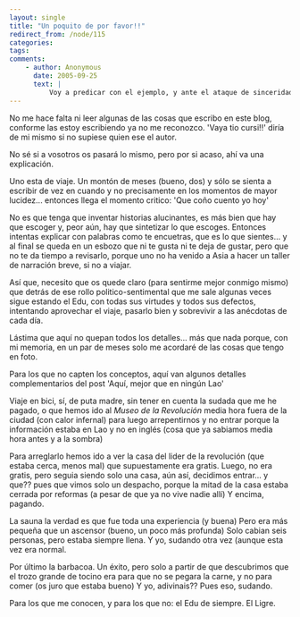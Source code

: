 ```yaml
---
layout: single
title: "Un poquito de por favor!!"
redirect_from: /node/115
categories:
tags: 
comments: 
    - author: Anonymous
      date: 2005-09-25
      text: |
          Voy a predicar con el ejemplo, y ante el ataque de sinceridad de nuestro sudoroso Willy Fog, voy a dejar caer unas líneas en este cyberespacio...Bien sabes que soy crítico con el contenido del Blog, y que he protestado por lo políticamente correcto, políticamente político y políticamente social de su contenido. Aun así, lo sigo con entusiasmo, casi diariamente, tratando de leer entre líneas algún detalle escabroso que, en forma de desgracia, arranque una sonrisa de mi maltrecha alma occidental, a la que ya no salvará ni el yoga ni la meditación...Pero que cojones... Ante viaje semejante mereces que, a la vejez, te entierren con los brazos cruzados sobre tu polla y...bla, bla, bla... Escribir lo que te salga de los huevos!En fin... vuelve pronto y entero!Besitos de El Milio.  
---
```

No me hace falta ni leer algunas de las cosas que escribo en este blog, conforme las estoy escribiendo ya no me reconozco. 'Vaya tio cursi!!' diría de mi mismo si no supiese quien ese el autor.  

No sé si a vosotros os pasará lo mismo, pero por si acaso, ahí va una explicación.  

Uno esta de viaje. Un montón de meses (bueno, dos) y sólo se sienta a escribir de vez en cuando y no precisamente en los momentos de mayor lucidez... entonces llega el momento critico: 'Que coño cuento yo hoy'  

No es que tenga que inventar historias alucinantes, es más bien que hay que escoger y, peor aún, hay que sintetizar lo que escoges. Entonces intentas explicar con palabras como te encuetras, que es lo que sientes... y al final se queda en un esbozo que ni te gusta ni te deja de gustar, pero que no te da tiempo a revisarlo, porque uno no ha venido a Asia a hacer un taller de narración breve, si no a viajar.  

Así que, necesito que os quede claro (para sentirme mejor conmigo mismo) que detrás de ese rollo politico-sentimental que me sale algunas veces sigue estando el Edu, con todas sus virtudes y todos sus defectos, intentando aprovechar el viaje, pasarlo bien y sobrevivir a las anécdotas de cada día.  

Lástima que aquí no quepan todos los detalles... más que nada porque, con mi memoria, en un par de meses solo me acordaré de las cosas que tengo en foto.  

Para los que no capten los conceptos, aquí van algunos detalles complementarios del post 'Aquí, mejor que en ningún Lao'  

Viaje en bici, sí, de puta madre, sin tener en cuenta la sudada que me he pagado, o que hemos ido al _Museo de la Revolución_ media hora fuera de la ciudad (con calor infernal) para luego arrepentirnos y no entrar porque la información estaba en Lao y no en inglés (cosa que ya sabiamos media hora antes y a la sombra)  

Para arreglarlo hemos ido a ver la casa del lider de la revolución (que estaba cerca, menos mal) que supuestamente era gratis. Luego, no era gratis, pero seguia siendo solo una casa, aún así, decidimos entrar... y que?? pues que vimos solo un despacho, porque la mitad de la casa estaba cerrada por reformas (a pesar de que ya no vive nadie allí) Y encima, pagando.  

La sauna la verdad es que fue toda una experiencia (y buena) Pero era más pequeña que un ascensor (bueno, un poco más profunda) Solo cabian seis personas, pero estaba siempre llena. Y yo, sudando otra vez (aunque esta vez era normal.  

Por último la barbacoa. Un éxito, pero solo a partir de que descubrimos que el trozo grande de tocino era para que no se pegara la carne, y no para comer (os juro que estaba bueno) Y yo, adivinais?? Pues eso, sudando.  

Para los que me conocen, y para los que no: el Edu de siempre. El Ligre.
